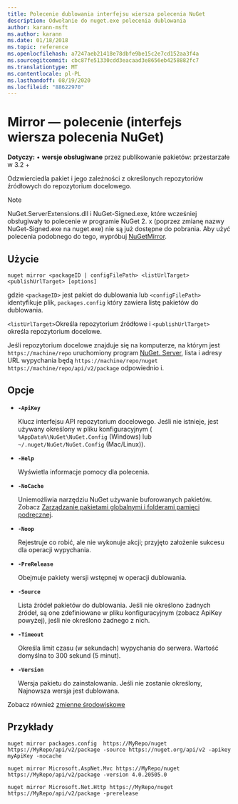 ```yaml
---
title: Polecenie dublowania interfejsu wiersza polecenia NuGet
description: Odwołanie do nuget.exe polecenia dublowania
author: karann-msft
ms.author: karann
ms.date: 01/18/2018
ms.topic: reference
ms.openlocfilehash: a7247aeb21418e78dbfe9be15c2e7cd152aa3f4a
ms.sourcegitcommit: cbc87fe51330cdd3eacaad3e8656eb4258882fc7
ms.translationtype: MT
ms.contentlocale: pl-PL
ms.lasthandoff: 08/19/2020
ms.locfileid: "88622970"
---
```

# <a name="mirror-command-nuget-cli"></a>Mirror — polecenie (interfejs wiersza polecenia NuGet)

**Dotyczy:** &bullet; **wersje obsługiwane** przez publikowanie pakietów: przestarzałe w 3.2 +

Odzwierciedla pakiet i jego zależności z określonych repozytoriów źródłowych do repozytorium docelowego.

> [!NOTE]
> NuGet.ServerExtensions.dll i NuGet-Signed.exe, które wcześniej obsługiwały to polecenie w programie NuGet 2. x (poprzez zmianę nazwy NuGet-Signed.exe na nuget.exe) nie są już dostępne do pobrania. Aby użyć polecenia podobnego do tego, wypróbuj [NuGetMirror](https://www.nuget.org/packages/NuGetMirror/).

## <a name="usage"></a>Użycie

```cli
nuget mirror <packageID | configFilePath> <listUrlTarget> <publishUrlTarget> [options]
```

gdzie `<packageID>` jest pakiet do dublowania lub `<configFilePath>` identyfikuje plik, `packages.config` który zawiera listę pakietów do dublowania.

`<listUrlTarget>`Określa repozytorium źródłowe i `<publishUrlTarget>` określa repozytorium docelowe.

Jeśli repozytorium docelowe znajduje się na komputerze, na którym jest `https://machine/repo` uruchomiony program [NuGet. Server](../../hosting-packages/nuget-server.md), lista i adresy URL wypychania będą `https://machine/repo/nuget` `https://machine/repo/api/v2/package` odpowiednio i.

## <a name="options"></a>Opcje

- **`-ApiKey`**

  Klucz interfejsu API repozytorium docelowego. Jeśli nie istnieje, jest używany określony w pliku konfiguracyjnym ( `%AppData%\NuGet\NuGet.Config` (Windows) lub `~/.nuget/NuGet/NuGet.Config` (Mac/Linux)).

- **`-Help`**

  Wyświetla informacje pomocy dla polecenia.

- **`-NoCache`**

  Uniemożliwia narzędziu NuGet używanie buforowanych pakietów. Zobacz [Zarządzanie pakietami globalnymi i folderami pamięci podręcznej](../../consume-packages/managing-the-global-packages-and-cache-folders.md).

- **`-Noop`**

  Rejestruje co robić, ale nie wykonuje akcji; przyjęto założenie sukcesu dla operacji wypychania.

- **`-PreRelease`**

  Obejmuje pakiety wersji wstępnej w operacji dublowania.

- **`-Source`**

  Lista źródeł pakietów do dublowania. Jeśli nie określono żadnych źródeł, są one zdefiniowane w pliku konfiguracyjnym (zobacz ApiKey powyżej), jeśli nie określono żadnego z nich.

- **`-Timeout`**

  Określa limit czasu (w sekundach) wypychania do serwera. Wartość domyślna to 300 sekund (5 minut).

- **`-Version`**

  Wersja pakietu do zainstalowania. Jeśli nie zostanie określony, Najnowsza wersja jest dublowana.

Zobacz również [zmienne środowiskowe](cli-ref-environment-variables.md)

## <a name="examples"></a>Przykłady

```cli
nuget mirror packages.config  https://MyRepo/nuget https://MyRepo/api/v2/package -source https://nuget.org/api/v2 -apikey myApiKey -nocache

nuget mirror Microsoft.AspNet.Mvc https://MyRepo/nuget https://MyRepo/api/v2/package -version 4.0.20505.0

nuget mirror Microsoft.Net.Http https://MyRepo/nuget https://MyRepo/api/v2/package -prerelease
```
